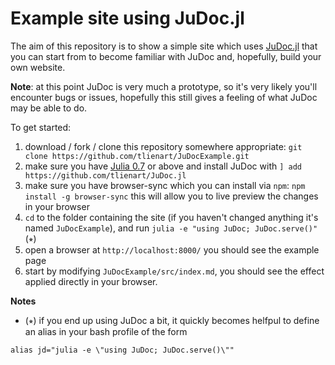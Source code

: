 # Example site using JuDoc.jl

The aim of this repository is to show a simple site which uses [JuDoc.jl](https://github.com/tlienart/JuDoc.jl) that you can start from to become familiar with JuDoc and, hopefully, build your own website.

**Note**: at this point JuDoc is very much a prototype, so it's very likely you'll encounter bugs or issues, hopefully this still gives a feeling of what JuDoc may be able to do.

To get started:

1. download / fork / clone this repository somewhere appropriate: `git clone https://github.com/tlienart/JuDocExample.git`
2. make sure you have [Julia 0.7](https://julialang.org) or above and install JuDoc with `] add https://github.com/tlienart/JuDoc.jl`
3. make sure you have browser-sync which you can install via `npm`: `npm install -g browser-sync` this will allow you to live preview the changes in your browser
4. `cd` to the folder containing the site (if you haven't changed anything it's named `JuDocExample`), and run `julia -e "using JuDoc; JuDoc.serve()"` (⭒)
5. open a browser at `http://localhost:8000/` you should see the example page
6. start by modifying `JuDocExample/src/index.md`, you should see the effect applied directly in your browser.

**Notes**

* (⭒) if you end up using JuDoc a bit, it quickly becomes helfpul to define an alias in your bash profile of the form

```
alias jd="julia -e \"using JuDoc; JuDoc.serve()\""
```
